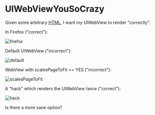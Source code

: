 UIWebViewYouSoCrazy
===================

Given some arbitrary [HTML](https://github.com/bismark/UIWebViewYouSoCrazy/blob/master/UIWebViewYouSoCrazy/derp.html), I want my UIWebView to render "correctly".

In Firefox ("correct"):

![firefox](https://raw.github.com/bismark/UIWebViewYouSoCrazy/master/firefox.png)

Default UIWebView ("incorrect"):

![default](https://raw.github.com/bismark/UIWebViewYouSoCrazy/master/wrong1.png)

WebView with scalesPageToFit == YES ("incorrect"):

![scalesPageToFit](https://raw.github.com/bismark/UIWebViewYouSoCrazy/master/wrong2.png)

A "hack" which renders the UIWebView twice ("correct"):

![hack](https://raw.github.com/bismark/UIWebViewYouSoCrazy/master/hack.png)

Is there a more sane option?
